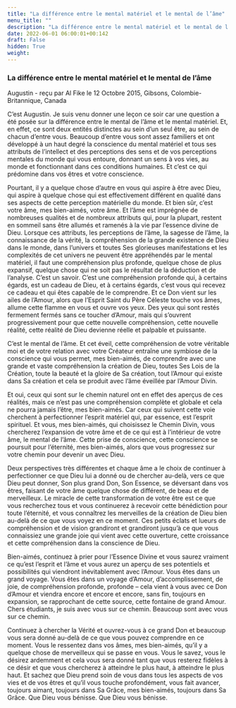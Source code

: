 ```yaml
---
title: "La différence entre le mental matériel et le mental de l’âme"
menu_title: ""
description: "La différence entre le mental matériel et le mental de l’âme"
date: 2022-06-01 06:00:01+00:142
draft: False
hidden: True
weight:
---
```

### La différence entre le mental matériel et le mental de l’âme

Augustin - reçu par Al Fike le 12 Octobre 2015, Gibsons, Colombie-Britannique, Canada

C’est Augustin. Je suis venu donner une leçon ce soir car une question a été posée sur la différence entre le mental de l’âme et le mental matériel. Et, en effet, ce sont deux entités distinctes au sein d’un seul être, au sein de chacun d’entre vous. Beaucoup d’entre vous sont assez familiers et ont développé à un haut degré la conscience du mental matériel et tous ses attributs de l’intellect et des perceptions des sens et de vos perceptions mentales du monde qui vous entoure, donnant un sens à vos vies, au monde et fonctionnant dans ces conditions humaines. Et c’est ce qui prédomine dans vos êtres et votre conscience.

Pourtant, il y a quelque chose d’autre en vous qui aspire à être avec Dieu, qui aspire à quelque chose qui est effectivement différent en qualité dans ses aspects de cette perception matérielle du monde. Et bien sûr, c’est votre âme, mes bien-aimés, votre âme. Et l’âme est imprégnée de nombreuses qualités et de nombreux attributs qui, pour la plupart, restent en sommeil sans être allumés et ramenés à la vie par l’essence divine de Dieu. Lorsque ces attributs, les perceptions de l’âme, la sagesse de l’âme, la connaissance de la vérité, la compréhension de la grande existence de Dieu dans le monde, dans l’univers et toutes Ses glorieuses manifestations et les complexités de cet univers ne peuvent être appréhendés par le mental matériel, il faut une compréhension plus profonde, quelque chose de plus expansif, quelque chose qui ne soit pas le résultat de la déduction et de l’analyse. C’est un savoir. C’est une compréhension profonde qui, à certains égards, est un cadeau de Dieu, et à certains égards, c’est vous qui recevez ce cadeau et qui êtes capable de le comprendre. Et ce Don vient sur les ailes de l’Amour, alors que l’Esprit Saint du Père Céleste touche vos âmes, allume cette flamme en vous et ouvre vos yeux. Des yeux qui sont restés fermement fermés sans ce toucher d’Amour, mais qui s’ouvrent progressivement pour que cette nouvelle compréhension, cette nouvelle réalité, cette réalité de Dieu devienne réelle et palpable et puissante.

C’est le mental de l’âme. Et cet éveil, cette compréhension de votre véritable moi et de votre relation avec votre Créateur entraîne une symbiose de la conscience qui vous permet, mes bien-aimés, de comprendre avec une grande et vaste compréhension la création de Dieu, toutes Ses Lois de la Création, toute la beauté et la gloire de Sa création, tout l’Amour qui existe dans Sa création et cela se produit avec l’âme éveillée par l’Amour Divin.

Et oui, ceux qui sont sur le chemin naturel ont en effet des aperçus de ces réalités, mais ce n’est pas une compréhension complète et globale et cela ne pourra jamais l’être, mes bien-aimés. Car ceux qui suivent cette voie cherchent à perfectionner l’esprit matériel qui, par essence, est l’esprit spirituel. Et vous, mes bien-aimés, qui choisissez le Chemin Divin, vous chercherez l’expansion de votre âme et de ce qui est à l’intérieur de votre âme, le mental de l’âme. Cette prise de conscience, cette conscience se poursuit pour l’éternité, mes bien-aimés, alors que vous progressez sur votre chemin pour devenir un avec Dieu.

Deux perspectives très différentes et chaque âme a le choix de continuer à perfectionner ce que Dieu lui a donné ou de chercher au-delà, vers ce que Dieu peut donner, Son plus grand Don, Son Essence, se déversant dans vos êtres, faisant de votre âme quelque chose de différent, de beau et de merveilleux. Le miracle de cette transformation de votre être est ce que vous recherchez tous et vous continuerez à recevoir cette bénédiction pour toute l’éternité, et vous connaîtrez les merveilles de la création de Dieu bien au-delà de ce que vous voyez en ce moment. Ces petits éclats et lueurs de compréhension et de vision grandiront et grandiront jusqu’à ce que vous connaissiez une grande joie qui vient avec cette ouverture, cette croissance et cette compréhension dans la conscience de Dieu.

Bien-aimés, continuez à prier pour l’Essence Divine et vous saurez vraiment ce qu’est l’esprit et l’âme et vous aurez un aperçu de ses potentiels et possibilités qui viendront inévitablement avec l’Amour. Vous êtes dans un grand voyage. Vous êtes dans un voyage d’Amour, d’accomplissement, de joie, de compréhension profonde, profonde – cela vient à vous avec ce Don d’Amour et viendra encore et encore et encore, sans fin, toujours en expansion, se rapprochant de cette source, cette fontaine de grand Amour. Chers étudiants, je suis avec vous sur ce chemin. Beaucoup sont avec vous sur ce chemin.

Continuez à chercher la Vérité et ouvrez-vous à ce grand Don et beaucoup vous sera donné au-delà de ce que vous pouvez comprendre en ce moment. Vous le ressentez dans vos âmes, mes bien-aimés, qu’il y a quelque chose de merveilleux qui se passe en vous. Vous le savez, vous le désirez ardemment et cela vous sera donné tant que vous resterez fidèles à ce désir et que vous chercherez à atteindre le plus haut, à atteindre le plus haut. Et sachez que Dieu prend soin de vous dans tous les aspects de vos vies et de vos êtres et qu’il vous touche profondément, vous fait avancer, toujours aimant, toujours dans Sa Grâce, mes bien-aimés, toujours dans Sa Grâce. Que Dieu vous bénisse. Que Dieu vous bénisse.



